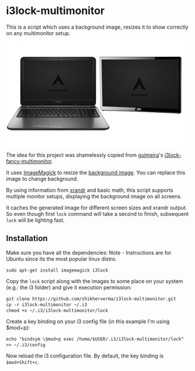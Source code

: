 # i3lock-multimonitor
This is a script which uses a background image, resizes it to show correctly on any multimonitor setup.

![i3lock-multimonitor-demo](./i3lock-multimonitor-demo.png "i3lock-multimonitor-demo.png")

The idea for this project was shamelessly copied from [guimeira](https://github.com/guimeira)'s [i3lock-fancy-multimonitor](https://github.com/guimeira/i3lock-fancy-multimonitor).

It uses [ImageMagick](http://www.imagemagick.org/) to resize the [background image](./img/background.png). You can replace this image to change background.

By using information from [xrandr](http://www.x.org/wiki/Projects/XRandR/) and basic math, this script supports multiple monitor setups, displaying the background image on all screens.

It caches the generated image for different screen sizes and xrandr output. So even though first `lock` command will take a second to finish, subsequent `lock` will be lighting fast.

## Installation
Make sure you have all the dependencies:
Note - Instructions are for Ubuntu since its the most popular linux distro.
```
sudo apt-get install imagemagick i3lock
```
Copy the `lock` script along with the images to some place on your system (e.g.: the i3 folder) and give it execution permission:
```
git clone https://github.com/shikherverma/i3lock-multimonitor.git
cp -r i3lock-multimonitor ~/.i3
chmod +x ~/.i3/i3lock-multimonitor/lock
```
Create a key binding on your i3 config file (in this example I'm using $mod+p):
```
echo "bindsym \$mod+p exec /home/$USER/.i3/i3lock-multimonitor/lock" >> ~/.i3/config
```
Now reload the i3 configuration file. By default, the key binding is `$mod+Shift+c`.
